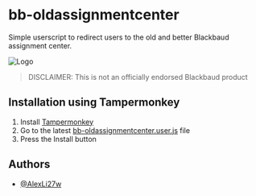 # bb-oldassignmentcenter
Simple userscript to redirect users to the old and better Blackbaud assignment center.

![Logo](https://avatars.githubusercontent.com/u/1738029?s=200&v=4)

> DISCLAIMER: This is not an officially endorsed Blackbaud product
## Installation using Tampermonkey 

1. Install [Tampermonkey](https://www.tampermonkey.net)
2. Go to the latest [bb-oldassignmentcenter.user.js](https://github.com/AlexLi27w/bb-oldassignmentcenter/releases/download/v1.0/bb-oldassignmentcenter-1.0.user.js) file
3. Press the Install button
## Authors

- [@AlexLi27w](https://github.com/AlexLi27w)

